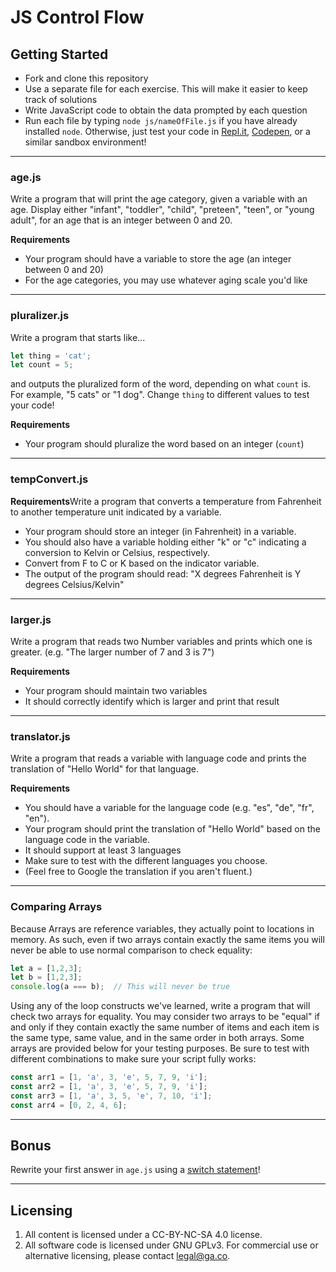 # JS Control Flow

## Getting Started
* Fork and clone this repository
* Use a separate file for each exercise. This will make it easier to keep track of solutions
* Write JavaScript code to obtain the data prompted by each question
* Run each file by typing `node js/nameOfFile.js` if you have already installed `node`. Otherwise, just test your code in [Repl.it](https://replit.com/), [Codepen](https://codepen.io/), or a similar sandbox environment!
---

### age.js
Write a program that will print the age category, given a variable with an age. Display either "infant", "toddler", "child", "preteen", "teen", or "young adult", for an age that is an integer between 0 and 20.

**Requirements**
* Your program should have a variable to store the age (an integer between 0 and 20)
* For the age categories, you may use whatever aging scale you'd like

---

### pluralizer.js
Write a program that starts like...

```js
let thing = 'cat';
let count = 5;
```
and outputs the pluralized form of the word, depending on what `count` is. For example, "5 cats" or "1 dog". Change `thing` to different values to test your code!

**Requirements**
* Your program should pluralize the word based on an integer (`count`)

---

### tempConvert.js


**Requirements**Write a program that converts a temperature from Fahrenheit to another temperature unit indicated by a variable.
* Your program should store an integer (in Fahrenheit) in a variable.
* You should also have a variable holding either "k" or "c" indicating a conversion to Kelvin or Celsius, respectively.
* Convert from F to C or K based on the indicator variable.
* The output of the program should read: "X degrees Fahrenheit is Y degrees Celsius/Kelvin"

---

### larger.js
Write a program that reads two Number variables and prints which one is greater. (e.g. "The larger number of 7 and 3 is 7")

**Requirements**
* Your program should maintain two variables
* It should correctly identify which is larger and print that result

---

### translator.js
Write a program that reads a variable with language code and prints the translation of "Hello World" for that language.

**Requirements**
* You should have a variable for the language code (e.g. "es", "de", "fr", "en").
* Your program should print the translation of "Hello World" based on the language code in the variable.
* It should support at least 3 languages
* Make sure to test with the different languages you choose.
* (Feel free to Google the translation if you aren't fluent.)

---
### Comparing Arrays
Because Arrays are reference variables, they actually point to locations in memory. As such, even if two arrays contain exactly the same items you will never be able to use normal comparison to check equality:

```javascript
let a = [1,2,3];
let b = [1,2,3];
console.log(a === b);  // This will never be true
```

Using any of the loop constructs we've learned, write a program that will check two arrays for equality. You may consider two arrays to be "equal" if and only if they contain exactly the same number of items and each item is the same type, same value, and in the same order in both arrays. Some arrays are provided below for your testing purposes. Be sure to test with different combinations to make sure your script fully works:

```javascript
const arr1 = [1, 'a', 3, 'e', 5, 7, 9, 'i'];
const arr2 = [1, 'a', 3, 'e', 5, 7, 9, 'i'];
const arr3 = [1, 'a', 3, 5, 'e', 7, 10, 'i'];
const arr4 = [0, 2, 4, 6];
```

---

## Bonus

Rewrite your first answer in `age.js` using a [switch statement](https://developer.mozilla.org/en-US/docs/Web/JavaScript/Reference/Statements/switch)! 

---

## Licensing
1. All content is licensed under a CC-BY-NC-SA 4.0 license.
2. All software code is licensed under GNU GPLv3. For commercial use or alternative licensing, please contact legal@ga.co.
